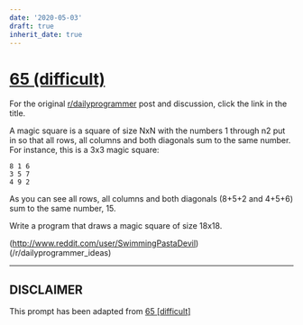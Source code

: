 ```yaml
---
date: '2020-05-03'
draft: true
inherit_date: true
---
```


# [65 (difficult)](https://www.reddit.com/r/dailyprogrammer/comments/v3agk/6152012_challenge_65_difficult/)

For the original [r/dailyprogrammer](https://www.reddit.com/r/dailyprogrammer/) post and discussion, click the link in the title.

A magic square is a square of size NxN with the numbers 1 through n2 put in so that all rows, all columns and both diagonals sum to the same number. For instance, this is a 3x3 magic square:


```
8 1 6
3 5 7   
4 9 2
```
As you can see all rows, all columns and both diagonals (8+5+2 and 4+5+6) sum to the same number, 15.

Write a program that draws a magic square of size 18x18.

(http://www.reddit.com/user/SwimmingPastaDevil)
(/r/dailyprogrammer_ideas)

----
## **DISCLAIMER**
This prompt has been adapted from [65 [difficult]](https://www.reddit.com/r/dailyprogrammer/comments/v3agk/6152012_challenge_65_difficult/
)
